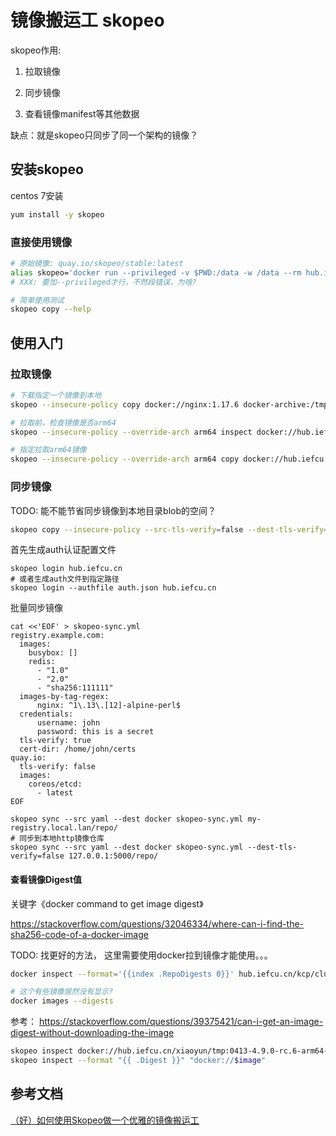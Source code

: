 # 镜像搬运工 skopeo

skopeo作用:

1. 拉取镜像

2. 同步镜像

3. 查看镜像manifest等其他数据

缺点：就是skopeo只同步了同一个架构的镜像？

## 安装skopeo

centos 7安装
```bash
yum install -y skopeo
```

### 直接使用镜像

```bash
# 原始镜像: quay.io/skopeo/stable:latest
alias skopeo='docker run --privileged -v $PWD:/data -w /data --rm hub.iefcu.cn/public/skopeo'
# XXX: 要加--privileged才行，不然段错误，为啥?

# 简单使用测试
skopeo copy --help
```

## 使用入门


### 拉取镜像

```bash
# 下载指定一个镜像到本地
skopeo --insecure-policy copy docker://nginx:1.17.6 docker-archive:/tmp/nginx.tar

# 拉取前，检查镜像是否arm64
skopeo --insecure-policy --override-arch arm64 inspect docker://hub.iefcu.cn/xiaoyun/unzip:latest

# 指定拉取arm64镜像
skopeo --insecure-policy --override-arch arm64 copy docker://hub.iefcu.cn/xiaoyun/unzip:latest docker-archive:/tmp/unzip.tar
```

### 同步镜像

TODO: 能不能节省同步镜像到本地目录blob的空间？

```bash
skopeo copy --insecure-policy --src-tls-verify=false --dest-tls-verify=false --dest-authfile /root/.docker/config.json docker://docker.io/busybox:latest docker://harbor.weiyigeek.top/devops/busybox:latest
```

首先生成auth认证配置文件
```
skopeo login hub.iefcu.cn
# 或者生成auth文件到指定路径
skopeo login --authfile auth.json hub.iefcu.cn
```

批量同步镜像
```
cat <<'EOF' > skopeo-sync.yml
registry.example.com:
  images:
    busybox: []
    redis:
      - "1.0"
      - "2.0"
      - "sha256:111111"
  images-by-tag-regex:
      nginx: ^1\.13\.[12]-alpine-perl$
  credentials:
      username: john
      password: this is a secret
  tls-verify: true
  cert-dir: /home/john/certs
quay.io:
  tls-verify: false
  images:
    coreos/etcd:
      - latest
EOF

skopeo sync --src yaml --dest docker skopeo-sync.yml my-registry.local.lan/repo/
# 同步到本地http镜像仓库
skopeo sync --src yaml --dest docker skopeo-sync.yml --dest-tls-verify=false 127.0.0.1:5000/repo/
```

#### 查看镜像Digest值

关键字《docker command to get image digest》

https://stackoverflow.com/questions/32046334/where-can-i-find-the-sha256-code-of-a-docker-image

TODO: 找更好的方法， 这里需要使用docker拉到镜像才能使用。。。
```bash 
docker inspect --format='{{index .RepoDigests 0}}' hub.iefcu.cn/kcp/cluster-logging-operator:20220406

# 这个有些镜像居然没有显示?
docker images --digests
```

参考： https://stackoverflow.com/questions/39375421/can-i-get-an-image-digest-without-downloading-the-image
```bash
skopeo inspect docker://hub.iefcu.cn/xiaoyun/tmp:0413-4.9.0-rc.6-arm64-console-operator | grep Digest
skopeo inspect --format "{{ .Digest }}" "docker://$image"
```

## 参考文档

[（好）如何使用Skopeo做一个优雅的镜像搬运工](https://www.modb.pro/db/251368)


